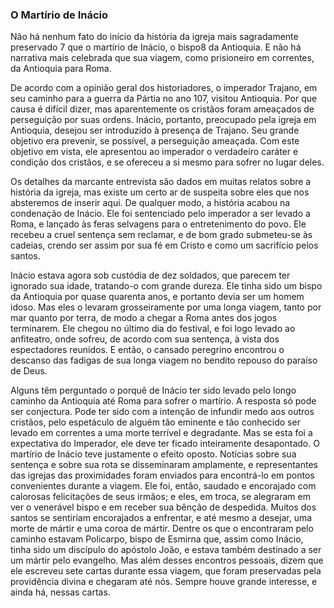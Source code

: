 ### O Martírio de Inácio 

Não há nenhum fato do início da história da igreja mais sagradamente preservado 7 que o martírio de Inácio, o bispo8 da Antioquia. E não há narrativa mais celebrada que sua viagem, como prisioneiro em correntes, da Antioquia para Roma.

De acordo com a opinião geral dos historiadores, o imperador Trajano, em seu caminho para a guerra da Pártia no ano 107, visitou Antioquia. Por que causa é difícil dizer, mas aparentemente os cristãos foram ameaçados de perseguição por suas ordens. Inácio, portanto, preocupado pela igreja em Antioquia, desejou ser introduzido à presença de Trajano. Seu grande objetivo era prevenir, se possível, a perseguição ameaçada. Com este objetivo em vista, ele apresentou ao imperador o verdadeiro caráter e condição dos cristãos, e se ofereceu a si mesmo para sofrer no lugar deles.

Os detalhes da marcante entrevista são dados em muitas relatos sobre a história da igreja, mas existe um certo ar de suspeita sobre eles que nos absteremos de inserir aqui. De qualquer modo, a história acabou na condenação de Inácio. Ele foi sentenciado pelo imperador a ser levado a Roma, e lançado às feras selvagens para o entretenimento do povo. Ele recebeu a cruel sentença sem reclamar, e de bom grado submeteu-se às cadeias, crendo ser assim por sua fé em Cristo e como um sacrifício pelos santos.

Inácio estava agora sob custódia de dez soldados, que parecem ter ignorado sua idade, tratando-o com grande dureza. Ele tinha sido um bispo da Antioquia por quase quarenta anos, e portanto devia ser um homem idoso. Mas eles o levaram grosseiramente por uma longa viagem, tanto por mar quanto por terra, de modo a chegar a Roma antes dos jogos terminarem. Ele chegou no último dia do festival, e foi logo levado ao anfiteatro, onde sofreu, de acordo com sua sentença, à vista dos espectadores reunidos. E então, o cansado peregrino encontrou o descanso das fadigas de sua longa viagem no bendito repouso do paraíso de Deus.

Alguns têm perguntado o porquê de Inácio ter sido levado pelo longo caminho da Antioquia até Roma para sofrer o martírio. A resposta só pode ser conjectura. Pode ter sido com a intenção de infundir medo aos outros cristãos, pelo espetáculo de alguém tão eminente e tão conhecido ser levado em correntes a uma morte terrível e degradante. Mas se esta foi a expectativa do Imperador, ele deve ter ficado inteiramente desapontado. O martírio de Inácio teve justamente o efeito oposto. Notícias sobre sua sentença e sobre sua rota se disseminaram amplamente, e representantes das igrejas das proximidades foram enviados para encontrá-lo em pontos convenientes durante a viagem. Ele foi, então, saudado e encorajado com calorosas felicitações de seus irmãos; e eles, em troca, se alegraram em ver o venerável bispo e em receber sua bênção de despedida. Muitos dos santos se sentiriam encorajados a enfrentar, e até mesmo a desejar, uma morte de mártir e uma coroa de mártir. Dentre os que o encontraram pelo caminho estavam Policarpo, bispo de Esmirna que, assim como Inácio, tinha sido um discípulo do apóstolo João, e estava também destinado a ser um mártir pelo evangelho. Mas além desses encontros pessoais, dizem que ele escreveu sete cartas durante essa viagem, que foram preservadas pela providência divina e chegaram até nós. Sempre houve grande interesse, e ainda há, nessas cartas.